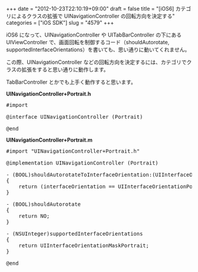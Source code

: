 +++
date = "2012-10-23T22:10:19+09:00"
draft = false
title = "[iOS6] カテゴリによるクラスの拡張で UINavigationController の回転方向を決定する"
categories = ["iOS SDK"]
slug = "4579"
+++

iOS6 になって、UINavigationController や UITabBarController の下にある UIViewController で、画面回転を制御するコード（shouldAutorotate, supportedInterfaceOrientations）を書いても、思い通りに動いてくれません。

この際、UINavigationController などの回転方向を決定するには、カテゴリでクラスの拡張をすると思い通りに動作します。

TabBarController とかでも上手く動作すると思います。

<strong>UINavigationController+Portrait.h</strong>

<pre class="prettyprint">#import <UIKit/UIKit.h>

@interface UINavigationController (Portrait)

@end
</pre>

<strong>UINavigationController+Portrait.m</strong>

<pre class="prettyprint">#import "UINavigationController+Portrait.h"

@implementation UINavigationController (Portrait)

- (BOOL)shouldAutorotateToInterfaceOrientation:(UIInterfaceOrientation)interfaceOrientation
{
    return (interfaceOrientation == UIInterfaceOrientationPortrait);
}

- (BOOL)shouldAutorotate
{
    return NO;
}

- (NSUInteger)supportedInterfaceOrientations
{
    return UIInterfaceOrientationMaskPortrait;
}

@end
</pre>
